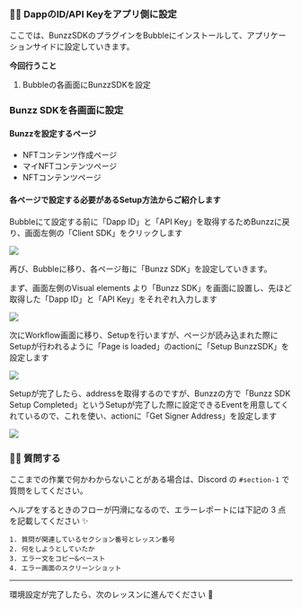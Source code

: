 ### 👩‍💻 **DappのID/API Keyをアプリ側に設定**

ここでは、BunzzSDKのプラグインをBubbleにインストールして、アプリケーションサイドに設定していきます。

**今回行うこと**

1.  Bubbleの各画面にBunzzSDKを設定


### **Bunzz SDKを各画面に設定**

#### **Bunzzを設定するページ**

*   NFTコンテンツ作成ページ
*   マイNFTコンテンツページ
*   NFTコンテンツページ

#### **各ページで設定する必要があるSetup方法からご紹介します**

Bubbleにて設定する前に「Dapp ID」と「API Key」を取得するためBunzzに戻り、画面左側の「Client SDK」をクリックします

![](https://firebasestorage.googleapis.com/v0/b/hideaki-97c59.appspot.com/o/images%2FhX626yFRzBaLxKfnu0ejxujjhv93%2F9a2eu8p0h.png?alt=media)

再び、Bubbleに移り、各ページ毎に「Bunzz SDK」を設定していきます。

まず、画面左側のVisual elements より「Bunzz SDK」を画面に設置し、先ほど取得した「Dapp ID」と「API Key」をそれぞれ入力します

![](https://firebasestorage.googleapis.com/v0/b/hideaki-97c59.appspot.com/o/images%2FhX626yFRzBaLxKfnu0ejxujjhv93%2FcsZWQn3uI.png?alt=media)

次にWorkflow画面に移り、Setupを行いますが、ページが読み込まれた際にSetupが行われるように「Page is loaded」のactionに「Setup BunzzSDK」を設定します

![](https://firebasestorage.googleapis.com/v0/b/hideaki-97c59.appspot.com/o/images%2FhX626yFRzBaLxKfnu0ejxujjhv93%2FU-ut81exL.png?alt=media)

Setupが完了したら、addressを取得するのですが、Bunzzの方で「Bunzz SDK Setup Completed」というSetupが完了した際に設定できるEventを用意してくれているので、これを使い、actionに「Get Signer Address」を設定します

![](https://firebasestorage.googleapis.com/v0/b/hideaki-97c59.appspot.com/o/images%2FhX626yFRzBaLxKfnu0ejxujjhv93%2Ffmf5ZGIxk.png?alt=media)



### 🙋‍♂️ 質問する

ここまでの作業で何かわからないことがある場合は、Discord の `#section-1` で質問をしてください。

ヘルプをするときのフローが円滑になるので、エラーレポートには下記の 3 点を記載してください ✨

    1. 質問が関連しているセクション番号とレッスン番号
    2. 何をしようとしていたか
    3. エラー文をコピー&ペースト
    4. エラー画面のスクリーンショット
    

* * *

環境設定が完了したら、次のレッスンに進んでください 🎉

